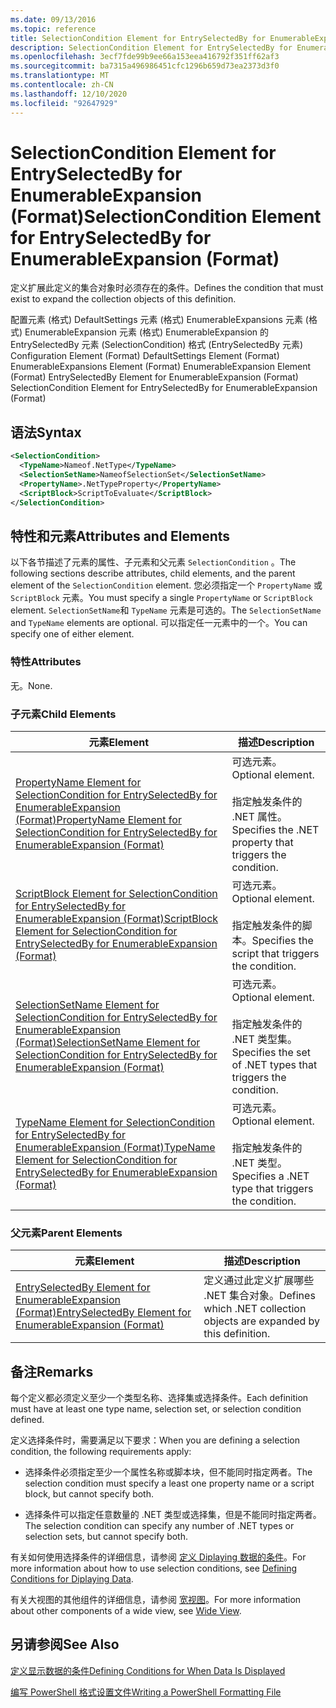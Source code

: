 ```yaml
---
ms.date: 09/13/2016
ms.topic: reference
title: SelectionCondition Element for EntrySelectedBy for EnumerableExpansion (Format)
description: SelectionCondition Element for EntrySelectedBy for EnumerableExpansion (Format)
ms.openlocfilehash: 3ecf7fde99b9ee66a153eea416792f351ff62af3
ms.sourcegitcommit: ba7315a496986451cfc1296b659d73ea2373d3f0
ms.translationtype: MT
ms.contentlocale: zh-CN
ms.lasthandoff: 12/10/2020
ms.locfileid: "92647929"
---
```

# <a name="selectioncondition-element-for-entryselectedby-for-enumerableexpansion-format"></a><span data-ttu-id="f12cb-103">SelectionCondition Element for EntrySelectedBy for EnumerableExpansion (Format)</span><span class="sxs-lookup"><span data-stu-id="f12cb-103">SelectionCondition Element for EntrySelectedBy for EnumerableExpansion (Format)</span></span>

<span data-ttu-id="f12cb-104">定义扩展此定义的集合对象时必须存在的条件。</span><span class="sxs-lookup"><span data-stu-id="f12cb-104">Defines the condition that must exist to expand the collection objects of this definition.</span></span>

<span data-ttu-id="f12cb-105">配置元素 (格式) DefaultSettings 元素 (格式) EnumerableExpansions 元素 (格式) EnumerableExpansion 元素 (格式) EnumerableExpansion 的 EntrySelectedBy 元素 (SelectionCondition) 格式 (EntrySelectedBy 元素) </span><span class="sxs-lookup"><span data-stu-id="f12cb-105">Configuration Element (Format) DefaultSettings Element (Format) EnumerableExpansions Element (Format) EnumerableExpansion Element (Format) EntrySelectedBy Element for EnumerableExpansion (Format) SelectionCondition Element for EntrySelectedBy for EnumerableExpansion (Format)</span></span>

## <a name="syntax"></a><span data-ttu-id="f12cb-106">语法</span><span class="sxs-lookup"><span data-stu-id="f12cb-106">Syntax</span></span>

```xml
<SelectionCondition>
  <TypeName>Nameof.NetType</TypeName>
  <SelectionSetName>NameofSelectionSet</SelectionSetName>
  <PropertyName>.NetTypeProperty</PropertyName>
  <ScriptBlock>ScriptToEvaluate</ScriptBlock>
</SelectionCondition>
```

## <a name="attributes-and-elements"></a><span data-ttu-id="f12cb-107">特性和元素</span><span class="sxs-lookup"><span data-stu-id="f12cb-107">Attributes and Elements</span></span>

<span data-ttu-id="f12cb-108">以下各节描述了元素的属性、子元素和父元素 `SelectionCondition` 。</span><span class="sxs-lookup"><span data-stu-id="f12cb-108">The following sections describe attributes, child elements, and the parent element of the `SelectionCondition` element.</span></span> <span data-ttu-id="f12cb-109">您必须指定一个 `PropertyName` 或 `ScriptBlock` 元素。</span><span class="sxs-lookup"><span data-stu-id="f12cb-109">You must specify a single `PropertyName` or `ScriptBlock` element.</span></span> <span data-ttu-id="f12cb-110">`SelectionSetName`和 `TypeName` 元素是可选的。</span><span class="sxs-lookup"><span data-stu-id="f12cb-110">The `SelectionSetName` and `TypeName` elements are optional.</span></span> <span data-ttu-id="f12cb-111">可以指定任一元素中的一个。</span><span class="sxs-lookup"><span data-stu-id="f12cb-111">You can specify one of either element.</span></span>

### <a name="attributes"></a><span data-ttu-id="f12cb-112">特性</span><span class="sxs-lookup"><span data-stu-id="f12cb-112">Attributes</span></span>

<span data-ttu-id="f12cb-113">无。</span><span class="sxs-lookup"><span data-stu-id="f12cb-113">None.</span></span>

### <a name="child-elements"></a><span data-ttu-id="f12cb-114">子元素</span><span class="sxs-lookup"><span data-stu-id="f12cb-114">Child Elements</span></span>

|<span data-ttu-id="f12cb-115">元素</span><span class="sxs-lookup"><span data-stu-id="f12cb-115">Element</span></span>|<span data-ttu-id="f12cb-116">描述</span><span class="sxs-lookup"><span data-stu-id="f12cb-116">Description</span></span>|
|-------------|-----------------|
|[<span data-ttu-id="f12cb-117">PropertyName Element for SelectionCondition for EntrySelectedBy for EnumerableExpansion (Format)</span><span class="sxs-lookup"><span data-stu-id="f12cb-117">PropertyName Element for SelectionCondition for EntrySelectedBy for EnumerableExpansion (Format)</span></span>](./propertyname-element-for-selectioncondition-for-entryselectedby-for-enumerableexpansion-format.md)|<span data-ttu-id="f12cb-118">可选元素。</span><span class="sxs-lookup"><span data-stu-id="f12cb-118">Optional element.</span></span><br /><br /> <span data-ttu-id="f12cb-119">指定触发条件的 .NET 属性。</span><span class="sxs-lookup"><span data-stu-id="f12cb-119">Specifies the .NET property that triggers the condition.</span></span>|
|[<span data-ttu-id="f12cb-120">ScriptBlock Element for SelectionCondition for EntrySelectedBy for EnumerableExpansion (Format)</span><span class="sxs-lookup"><span data-stu-id="f12cb-120">ScriptBlock Element for SelectionCondition for EntrySelectedBy for EnumerableExpansion (Format)</span></span>](./scriptblock-element-for-selectioncondition-for-entryselectedby-for-enumerableexpansion-format.md)|<span data-ttu-id="f12cb-121">可选元素。</span><span class="sxs-lookup"><span data-stu-id="f12cb-121">Optional element.</span></span><br /><br /> <span data-ttu-id="f12cb-122">指定触发条件的脚本。</span><span class="sxs-lookup"><span data-stu-id="f12cb-122">Specifies the script that triggers the condition.</span></span>|
|[<span data-ttu-id="f12cb-123">SelectionSetName Element for SelectionCondition for EntrySelectedBy for EnumerableExpansion (Format)</span><span class="sxs-lookup"><span data-stu-id="f12cb-123">SelectionSetName Element for SelectionCondition for EntrySelectedBy for EnumerableExpansion (Format)</span></span>](./selectionsetname-element-for-selectioncondition-for-entryselectedby-for-enumerableexpansion-format.md)|<span data-ttu-id="f12cb-124">可选元素。</span><span class="sxs-lookup"><span data-stu-id="f12cb-124">Optional element.</span></span><br /><br /> <span data-ttu-id="f12cb-125">指定触发条件的 .NET 类型集。</span><span class="sxs-lookup"><span data-stu-id="f12cb-125">Specifies the set of .NET types that triggers the condition.</span></span>|
|[<span data-ttu-id="f12cb-126">TypeName Element for SelectionCondition for EntrySelectedBy for EnumerableExpansion (Format)</span><span class="sxs-lookup"><span data-stu-id="f12cb-126">TypeName Element for SelectionCondition for EntrySelectedBy for EnumerableExpansion (Format)</span></span>](./typename-element-for-selectioncondition-for-entryselectedby-for-enumerableexpansion-format.md)|<span data-ttu-id="f12cb-127">可选元素。</span><span class="sxs-lookup"><span data-stu-id="f12cb-127">Optional element.</span></span><br /><br /> <span data-ttu-id="f12cb-128">指定触发条件的 .NET 类型。</span><span class="sxs-lookup"><span data-stu-id="f12cb-128">Specifies a .NET type that triggers the condition.</span></span>|

### <a name="parent-elements"></a><span data-ttu-id="f12cb-129">父元素</span><span class="sxs-lookup"><span data-stu-id="f12cb-129">Parent Elements</span></span>

|<span data-ttu-id="f12cb-130">元素</span><span class="sxs-lookup"><span data-stu-id="f12cb-130">Element</span></span>|<span data-ttu-id="f12cb-131">描述</span><span class="sxs-lookup"><span data-stu-id="f12cb-131">Description</span></span>|
|-------------|-----------------|
|[<span data-ttu-id="f12cb-132">EntrySelectedBy Element for EnumerableExpansion (Format)</span><span class="sxs-lookup"><span data-stu-id="f12cb-132">EntrySelectedBy Element for EnumerableExpansion (Format)</span></span>](./entryselectedby-element-for-enumerableexpansion-format.md)|<span data-ttu-id="f12cb-133">定义通过此定义扩展哪些 .NET 集合对象。</span><span class="sxs-lookup"><span data-stu-id="f12cb-133">Defines which .NET collection objects are expanded by this definition.</span></span>|

## <a name="remarks"></a><span data-ttu-id="f12cb-134">备注</span><span class="sxs-lookup"><span data-stu-id="f12cb-134">Remarks</span></span>

<span data-ttu-id="f12cb-135">每个定义都必须定义至少一个类型名称、选择集或选择条件。</span><span class="sxs-lookup"><span data-stu-id="f12cb-135">Each definition must have at least one type name, selection set, or selection condition defined.</span></span>

<span data-ttu-id="f12cb-136">定义选择条件时，需要满足以下要求：</span><span class="sxs-lookup"><span data-stu-id="f12cb-136">When you are defining a selection condition, the following requirements apply:</span></span>

- <span data-ttu-id="f12cb-137">选择条件必须指定至少一个属性名称或脚本块，但不能同时指定两者。</span><span class="sxs-lookup"><span data-stu-id="f12cb-137">The selection condition must specify a least one property name or a script block, but cannot specify both.</span></span>

- <span data-ttu-id="f12cb-138">选择条件可以指定任意数量的 .NET 类型或选择集，但是不能同时指定两者。</span><span class="sxs-lookup"><span data-stu-id="f12cb-138">The selection condition can specify any number of .NET types or selection sets, but cannot specify both.</span></span>

<span data-ttu-id="f12cb-139">有关如何使用选择条件的详细信息，请参阅 [定义 Diplaying 数据的条件](./defining-conditions-for-displaying-data.md)。</span><span class="sxs-lookup"><span data-stu-id="f12cb-139">For more information about how to use selection conditions, see [Defining Conditions for Diplaying Data](./defining-conditions-for-displaying-data.md).</span></span>

<span data-ttu-id="f12cb-140">有关大视图的其他组件的详细信息，请参阅 [宽视图](./creating-a-wide-view.md)。</span><span class="sxs-lookup"><span data-stu-id="f12cb-140">For more information about other components of a wide view, see [Wide View](./creating-a-wide-view.md).</span></span>

## <a name="see-also"></a><span data-ttu-id="f12cb-141">另请参阅</span><span class="sxs-lookup"><span data-stu-id="f12cb-141">See Also</span></span>

[<span data-ttu-id="f12cb-142">定义显示数据的条件</span><span class="sxs-lookup"><span data-stu-id="f12cb-142">Defining Conditions for When Data Is Displayed</span></span>](./defining-conditions-for-displaying-data.md)

[<span data-ttu-id="f12cb-143">编写 PowerShell 格式设置文件</span><span class="sxs-lookup"><span data-stu-id="f12cb-143">Writing a PowerShell Formatting File</span></span>](./writing-a-powershell-formatting-file.md)
